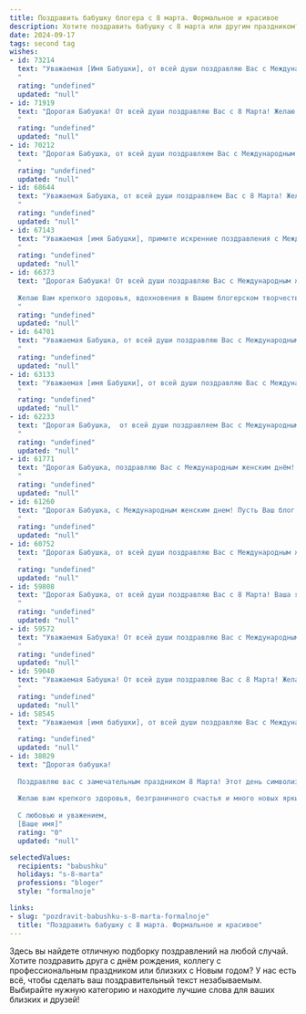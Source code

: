 ```yaml
---
title: Поздравить бабушку блогера с 8 марта. Формальное и красивое
description: Хотите поздравить бабушку с 8 марта или другим праздником? Наш ИИ создаст незабываемое поздравление, а вы обязательно выделитесь среди других.  
date: 2024-09-17
tags: second tag
wishes:
- id: 73214
  text: "Уважаемая [Имя Бабушки], от всей души поздравляю Вас с Международным женским днем! Желаю Вам крепкого здоровья, неиссякаемого оптимизма, вдохновения в Вашем блогерском творчестве и, конечно же, бесконечной любви и заботы от близких. Пусть каждый день Вашей жизни будет наполнен радостью и светлыми моментами!
  "
  rating: "undefined"
  updated: "null"
- id: 71919
  text: "Дорогая Бабушка! От всей души поздравляю Вас с 8 Марта! Желаю Вам крепкого здоровья, весеннего настроения и новых творческих успехов в Вашем блоге. Пусть Ваши записи всегда вдохновляют, а Ваши читатели остаются верными! 😄
  "
  rating: "undefined"
  updated: "null"
- id: 70212
  text: "Дорогая Бабушка, от всей души поздравляем Вас с Международным женским днем! Пусть этот весенний праздник принесет Вам радость, тепло, любовь и вдохновение. Желаем Вам крепкого здоровья, бодрости духа и творческих успехов в Вашей блогерской деятельности.
  "
  rating: "undefined"
  updated: "null"
- id: 68644
  text: "Уважаемая Бабушка, от всей души поздравляем Вас с 8 Марта! Желаем Вам крепкого здоровья, радости, вдохновения и новых творческих свершений в Вашей блогерской деятельности. Пусть каждый Ваш пост приносит Вам лишь положительные эмоции и признание!
  "
  rating: "undefined"
  updated: "null"
- id: 67143
  text: "Уважаемая [имя Бабушки], примите искренние поздравления с Международным женским днем! Ваша активность в блогосфере вдохновляет и дарит радость многим людям. Желаем Вам крепкого здоровья, творческих успехов и  радости от каждого мгновения жизни!
  "
  rating: "undefined"
  updated: "null"
- id: 66373
  text: "Дорогая Бабушка! От всей души поздравляю Вас с Международным женским днем 8 Марта!
  
  Желаю Вам крепкого здоровья, вдохновения в Вашем блогерском творчестве, ярких красок в жизни и всегда отличного настроения!
  "
  rating: "undefined"
  updated: "null"
- id: 64701
  text: "Уважаемая Бабушка, от всей души поздравляю Вас с Международным женским днём 8 Марта!  Желаю Вам крепкого здоровья, весеннего настроения, вдохновения и неизменного оптимизма. Пусть Ваш блог всегда будет наполнен интересными идеями и активными подписчиками!
  "
  rating: "undefined"
  updated: "null"
- id: 63133
  text: "Уважаемая [имя Бабушки], от всей души поздравляю Вас с Международным женским днем! Пусть в Вашей жизни всегда царит радость, благополучие и здоровье. Желаю Вам вдохновения, креативных идей и новых ярких достижений в Вашей блогерской деятельности.
  "
  rating: "undefined"
  updated: "null"
- id: 62233
  text: "Дорогая Бабушка,  от всей души поздравляем Вас с Международным женским днем! Желаем Вам творческого вдохновения, новых интересных тем для блога и, конечно же, огромной аудитории, которая с радостью будет следить за Вашими публикациями.  Пусть этот день принесет Вам только позитивные эмоции и ощущение радости от любимого дела.
  "
  rating: "undefined"
  updated: "null"
- id: 61771
  text: "Дорогая Бабушка, поздравляю Вас с Международным женским днём! Желаю Вам крепкого здоровья, ярких впечатлений, весёлых дней и неизменной удачи во всех Ваших начинаниях! Пусть Ваша блогерская деятельность приносит Вам радость и вдохновение!
  "
  rating: "undefined"
  updated: "null"
- id: 61260
  text: "Дорогая Бабушка, с Международным женским днем! Пусть Ваш блог всегда будет наполнен вдохновением, а Ваши слова – теплом и добротой. Желаю Вам ярких красок, неиссякаемой энергии и неизменной любви Ваших читателей!
  "
  rating: "undefined"
  updated: "null"
- id: 60752
  text: "Дорогая Бабушка, от всей души поздравляю Вас с Международным женским днем 8 марта! Пусть этот день будет наполнен теплом, радостью и приятными моментами. Желаю Вам крепкого здоровья, весеннего настроения и вдохновения в Вашей блогеровской деятельности. Пусть Ваши публикации продолжают радовать и вдохновлять Ваших читателей!
  "
  rating: "undefined"
  updated: "null"
- id: 59808
  text: "Дорогая Бабушка, от всей души поздравляю Вас с 8 Марта! Ваша яркая индивидуальность и талант блогера вдохновляют многих, а Ваша мудрость и доброта согревают всех вокруг. Желаю Вам исполнения всех желаний, крепкого здоровья, неугасаемого оптимизма и неизменного вдохновения!
  "
  rating: "undefined"
  updated: "null"
- id: 59572
  text: "Уважаемая Бабушка! От всей души поздравляю Вас с Международным женским днём 8 марта! Желаю Вам крепкого здоровья, светлых и радостных дней, вдохновения для Вашего блога и неизменного успеха во всех начинаниях!
  "
  rating: "undefined"
  updated: "null"
- id: 59040
  text: "Уважаемая Бабушка! От всей души поздравляю Вас с 8 Марта! Желаю Вам крепкого здоровья, весеннего настроения и вдохновения для новых интересных публикаций в Вашем блоге. Пусть Ваши слова и идеи всегда находят отклик у многочисленных читателей!
  "
  rating: "undefined"
  updated: "null"
- id: 58545
  text: "Уважаемая [имя бабушки], от всей души поздравляю Вас с Международным женским днем! Желаю Вам крепкого здоровья, светлых радостей, вдохновения и новых творческих свершений в Вашем блоге. Пусть каждый день будет наполнен теплом, любовью и заботой Ваших близких.
  "
  rating: "undefined"
  updated: "null"
- id: 38029
  text: "Дорогая бабушка!
  
  Поздравляю вас с замечательным праздником 8 Марта! Этот день символизирует весну, свет и нежность, и я хочу, чтобы он стал для вас наполненным радостью и счастьем. Ваша мудрость и жизненный опыт — это бесценные дары, которые вы щедро передаёте всем нам. Как блогер, вы вдохновляете своих читателей искренностью и теплотой, и я горжусь, что Вы моя бабушка.
  
  Желаю вам крепкого здоровья, безграничного счастья и много новых ярких идей для ваших замечательных публикаций. Пусть каждый день будет наполнен любовью и радостью, а ваша жизнь светит, как яркая звезда.
  
  С любовью и уважением,
  [Ваше имя]"
  rating: "0"
  updated: "null"

selectedValues:
  recipients: "babushku"
  holidays: "s-8-marta"
  professions: "bloger"
  style: "formalnoje"

links:
- slug: "pozdravit-babushku-s-8-marta-formalnoje"
  title: "Поздравить бабушку с 8 марта. Формальное и красивое"
---
```


Здесь вы найдете отличную подборку поздравлений на любой случай. 
Хотите поздравить друга с днём рождения, коллегу с профессиональным праздником или близких с Новым годом? У нас есть всё, чтобы сделать ваш поздравительный текст незабываемым. Выбирайте нужную категорию и находите лучшие слова для ваших близких и друзей!
